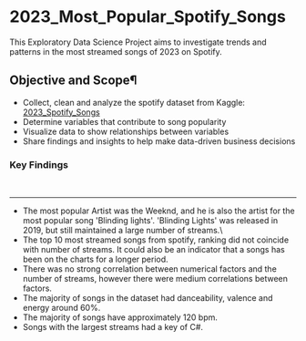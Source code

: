 # 2023_Most_Popular_Spotify_Songs
This Exploratory Data Science Project aims to investigate trends and patterns in the most streamed songs of 2023 on Spotify.

## Objective and Scope¶
* Collect, clean and analyze the spotify dataset from Kaggle: [2023_Spotify_Songs](https://www.kaggle.com/datasets/nelgiriyewithana/top-spotify-songs-2023)
* Determine variables that contribute to song popularity
* Visualize data to show relationships between variables
* Share findings and insights to help make data-driven business decisions

### Key Findings
​
*********
- The most popular Artist was the Weeknd, and he is also the artist for the most popular song 'Blinding lights'. 
'Blinding Lights' was released in 2019, but still maintained a large number of streams.\
- The top 10 most streamed songs from spotify, ranking did not coincide with number of streams. It could also be an indicator that a songs has been on the charts for a longer period.
- There was no strong correlation between numerical factors and the number of streams, however there were medium correlations between factors.
- The majority of songs in the dataset had danceability, valence and energy around 60%. 
- The majority of songs have approximately 120 bpm.
- Songs with the largest streams had a key of C#.

